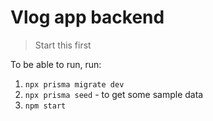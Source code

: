 # Vlog app backend
> Start this first

To be able to run, run:

1. `npx prisma migrate dev`
2. `npx prisma seed` - to get some sample data
3. `npm start`